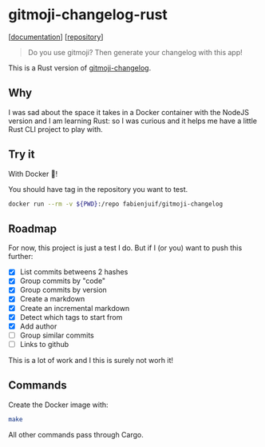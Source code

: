 # gitmoji-changelog-rust
[[documentation](https://docs.rs/crate/gitmoji-changelog)] [[repository](https://github.com/fabienjuif/gitmoji-changelog-rust)]

> Do you use gitmoji? Then generate your changelog with this app!

This is a Rust version of [gitmoji-changelog](https://github.com/frinyvonnick/gitmoji-changelog).

## Why
I was sad about the space it takes in a Docker container with the NodeJS version and I am learning Rust: so I was curious and it helps me have a little Rust CLI project to play with.

## Try it
With Docker 🐳!

You should have tag in the repository you want to test.
```sh
docker run --rm -v ${PWD}:/repo fabienjuif/gitmoji-changelog
```

## Roadmap
For now, this project is just a test I do.
But if I (or you) want to push this further:
 - [x] List commits betweens 2 hashes
 - [x] Group commits by "code"
 - [x] Group commits by version
 - [x] Create a markdown
 - [x] Create an incremental markdown
 - [x] Detect which tags to start from
 - [x] Add author
 - [ ] Group similar commits
 - [ ] Links to github

This is a lot of work and I this is surely not worh it!

## Commands
Create the Docker image with:
```sh
make
```

All other commands pass through Cargo.
